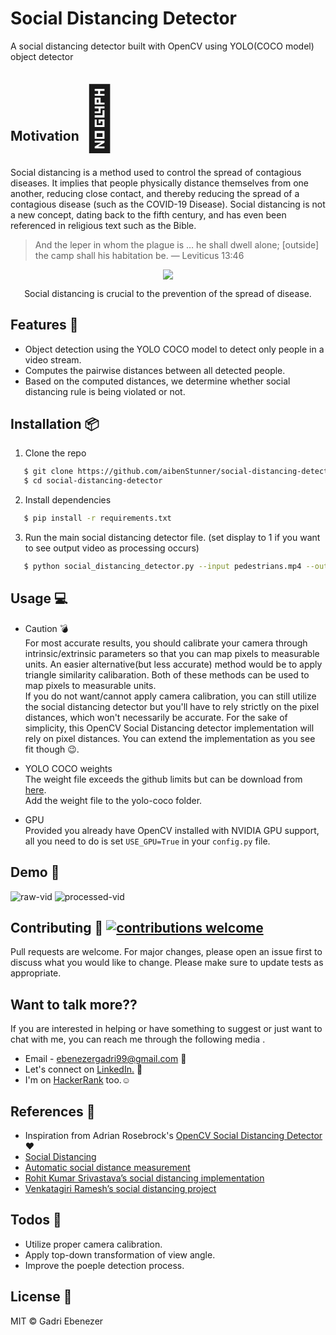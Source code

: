 <h1 align="left">
    Social Distancing Detector
</h1>

A social distancing detector built with OpenCV using YOLO(COCO model) object detector

<h2> Motivation<span style='font-size:100px;'>&#127775;</span></h2>	
<p>
Social distancing is a method used to control the spread of contagious diseases. It implies that people physically distance themselves from one another, reducing close contact, and thereby reducing the spread of a contagious disease (such as the COVID-19 Disease). Social distancing is not a new concept, dating back to the fifth century, and has even been referenced in religious text such as the Bible.
</p>

> And the leper in whom the plague is … he shall dwell alone; [outside] the camp shall his habitation be. — Leviticus 13:46

<p align="center">
  <img src="res/social_distance_detector_spread.gif">
</p>

<p align="center">
   Social distancing is crucial to the prevention of the spread of disease.
</p>

## Features :gem:
* Object detection using the YOLO COCO model to detect only people in a video stream.
* Computes the pairwise distances between all detected people.
* Based on the computed distances, we determine whether social distancing rule is being violated or not.


## Installation :package:

1. Clone the repo

```bash
   $ git clone https://github.com/aibenStunner/social-distancing-detector.git
   $ cd social-distancing-detector
```

2. Install dependencies

```bash
   $ pip install -r requirements.txt
```

3. Run the main social distancing detector file. (set display to 1 if you want to see output video as processing occurs)
```bash
   $ python social_distancing_detector.py --input pedestrians.mp4 --output output.avi --display 0
```

## Usage :computer:
* Caution :bomb:\
For most accurate results, you should calibrate your camera through intrinsic/extrinsic parameters so that you can map pixels to measurable units.
An easier alternative(but less accurate) method would be to apply triangle similarity calibaration. Both of these methods can be used to map pixels to measurable units.\
If you do not want/cannot apply camera calibration, you can still utilize the social distancing detector but you'll have to rely strictly on the pixel distances, which won't necessarily be accurate.
For the sake of simplicity, this OpenCV Social Distancing detector implementation will rely on pixel distances. 
You can extend the implementation as you see fit though :wink:.

* YOLO COCO weights\
The weight file exceeds the github limits but can be download from <a href="https://pjreddie.com/media/files/yolov3.weights">here</a>.\
Add the weight file to the yolo-coco folder.

* GPU\
Provided you already have OpenCV installed with NVIDIA GPU support, all you need to do is set ```USE_GPU=True``` in your ```config.py``` file.

## Demo :movie_camera:
![raw-vid](res/demo0.gif "Unprocessed video") ![processed-vid](res/demo1.gif "Processed video")

## Contributing :gift: [![contributions welcome](https://img.shields.io/badge/contributions-welcome-brightgreen.svg?style=flat)](https://github.com/dwyl/esta/issues)

Pull requests are welcome. For major changes, please open an issue first to discuss what you would like to change.
Please make sure to update tests as appropriate.

## Want to talk more??

If you are interested in helping or have something to suggest or just want to chat with me, you can reach me through the following media .

- Email - ebenezergadri99@gmail.com :e-mail:
- Let's connect on <a href="https://www.linkedin.com/in/thegadri/">LinkedIn.</a> :pushpin:
- I'm on <a href="https://www.hackerrank.com/aiben_">HackerRank</a> too.:relaxed:

## References :book:
* Inspiration from Adrian Rosebrock's <a href="https://en.wikipedia.org/wiki/Social_distancing">OpenCV Social Distancing Detector</a> :heart:
* <a href="https://en.wikipedia.org/wiki/Social_distancing">Social Distancing</a>
* <a href="https://www.reddit.com/r/computervision/comments/gf4zhj/automatic_social_distance_measurement/">Automatic social distance measurement</a>
* <a href="https://www.linkedin.com/feed/update/urn%3Ali%3Aactivity%3A6661455400346492928/">Rohit Kumar Srivastava’s social distancing implementation</a>
* <a href="https://www.linkedin.com/feed/update/urn%3Ali%3Aactivity%3A6655464103798157312/">Venkatagiri Ramesh’s social distancing project</a>

## Todos :pencil:
* Utilize proper camera calibration.
* Apply top-down transformation of view angle.
* Improve the poeple detection process.

## License :key:

MIT &copy; Gadri Ebenezer
